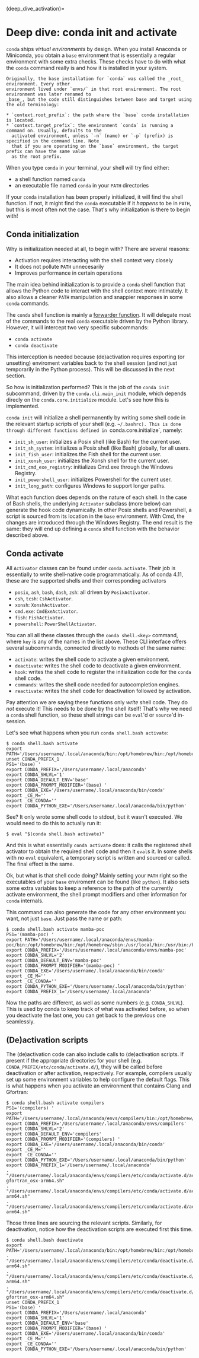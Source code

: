 (deep_dive_activation)=
# Deep dive: conda init and activate

`conda` ships _virtual environments_ by design. When you install Anaconda or Miniconda, you obtain
a `base` environment that is essentially a regular environment with some extra checks. These checks
have to do with what the `conda` command really is and how it is installed in your system.

```{admonition} Base prefix vs target prefix
Originally, the base installation for `conda` was called the _root_ environment. Every other
environment lived under `envs/` in that root environment. The root environment was later renamed to
_base_, but the code still distinguishes between base and target using the old terminology:

* `context.root_prefix`: the path where the `base` conda installation is located.
* `context.target_prefix`: the environment `conda` is running a command on. Usually, defaults to the
  activated environment, unless `-n` (name) or `-p` (prefix) is specified in the command line. Note
  that if you are operating on the `base` environment, the target prefix can have the same value
  as the root prefix.
```

When you type `conda` in your terminal, your shell will try find either:
* a shell function named `conda`
* an executable file named `conda` in your `PATH` directories

If your `conda` installation has been properly initialized, it will find the shell function. If not,
it might find the `conda` executable if it _happens_ to be in `PATH`, but this is most often not the
case. That's why initialization is there to begin with!

## Conda initialization

Why is initialization needed at all, to begin with? There are several reasons:

* Activation requires interacting with the shell context very closely
* It does not pollute `PATH` unnecesarily
* Improves performance in certain operations

The main idea behind initialization is to provide a `conda` shell function that allows the Python
code to interact with the shell context more intimately. It also allows a cleaner `PATH`
manipulation and snappier responses in some `conda` commands.

The `conda` shell function is mainly a [forwarder function][conda_shell_function]. It will
delegate most of the commands to the real `conda` executable driven by the Python library.
However, it will intercept two very specific subcommands:
* `conda activate`
* `conda deactivate`

This interception is needed because (de)activation requires exporting (or unsetting) enviroment
variables back to the shell session (and not just temporarily in the Python process). This will
be discussed in the next section.

So how is initialization performed? This is the job of the `conda init` subcommand, driven by
the `conda.cli.main_init` module, which depends direcly on the `conda.core.initialize` module. Let's
see how this is implemented.

`conda init` will initialize a shell permanently by writing some shell code in the relevant
startup scripts of your shell (e.g. `~/.bashrc). This is done through different functions defined
in `conda.core.initialize`, namely:

* `init_sh_user`: initializes a Posix shell (like Bash) for the current user.
* `init_sh_system`: initializes a Posix shell (like Bash) globally, for all users.
* `init_fish_user`: initializes the Fish shell for the current user.
* `init_xonsh_user`: initializes the Xonsh shell for the current user.
* `init_cmd_exe_registry`: initializes Cmd.exe through the Windows Registry.
* `init_powershell_user`: initializes Powershell for the current user.
* `init_long_path`: configures Windows to support longer paths.


What each function does depends on the nature of each shell. In the case of Bash shells, the
underlying `Activator` subclass (more below) can generate the hook code dynamically. In other Posix
shells and Powershell, a script is sourced from its location in the `base` environment. With Cmd,
the changes are introduced through the Windows Registry. The end result is the same: they will
end up defining a `conda` shell function with the behavior described above.

## Conda activate

All `Activator` classes can be found under `conda.activate`. Their job is essentially to write
shell-native code programmatically. As of conda 4.11, these are the supported shells and their
corresponding activators

* `posix`, `ash`, `bash`, `dash`, `zsh`: all driven by `PosixActivator`.
* `csh`, `tcsh`: `CshActivator`.
* `xonsh`: `XonshActivator`.
* `cmd.exe`: `CmdExeActivator`.
* `fish`: `FishActivator`.
* `powershell`: `PowerShellActivator`.

You can all all these classes through the `conda shell.<key>` command, where `key` is
any of the names in the list above. These CLI interface offers several subcommands, connected
directly to methods of the same name:

* `activate`: writes the shell code to activate a given environment.
* `deactivate`: writes the shell code to deactivate a given environment.
* `hook`: writes the shell code to register the initialization code for the `conda` shell code.
* `commands`: writes the shell code needed for autocompletion engines.
* `reactivate`: writes the shell code for deactivation followed by activation.

Pay attention we are saying these functions only _write_ shell code. They do _not_ execute it! This
needs to be done by the shell itself! That's why we need a `conda` shell function, so these shell
strings can be `eval`'d or `source`'d in-session.

Let's see what happens when you run `conda shell.bash activate`:

```shell
$ conda shell.bash activate
export PATH='/Users/username/.local/anaconda/bin:/opt/homebrew/bin:/opt/homebrew/sbin:/usr/local/bin:/usr/bin:/bin:/usr/sbin:/sbin:/Users/username/.local/anaconda/condabin:/opt/homebrew/bin:/opt/homebrew/sbin'
unset CONDA_PREFIX_1
PS1='(base) '
export CONDA_PREFIX='/Users/username/.local/anaconda'
export CONDA_SHLVL='1'
export CONDA_DEFAULT_ENV='base'
export CONDA_PROMPT_MODIFIER='(base) '
export CONDA_EXE='/Users/username/.local/anaconda/bin/conda'
export _CE_M=''
export _CE_CONDA=''
export CONDA_PYTHON_EXE='/Users/username/.local/anaconda/bin/python'
```

See? It only wrote some shell code to stdout, but it wasn't executed. We would need to do this to
actually run it:

```shell
$ eval "$(conda shell.bash activate)"
```

And this is what essentially `conda activate` does: it calls the registered shell activator to
obtain the required shell code and then it `eval`s it. In some shells with no `eval` equivalent,
a temporary script is written and sourced or called. The final effect is the same.

Ok, but what is that shell code doing? Mainly setting your `PATH` right so the executables of
your `base` enviroment can be found (like `python`). It also sets some extra variables to keep
a reference to the path of the currently activate environment, the shell prompt modifiers and
other information for `conda` internals.

This command can also generate the code for any other environment you want, not just `base`. Just
pass the name or path:

```shell
$ conda shell.bash activate mamba-poc
PS1='(mamba-poc) '
export PATH='/Users/username/.local/anaconda/envs/mamba-poc/bin:/opt/homebrew/bin:/opt/homebrew/sbin:/usr/local/bin:/usr/bin:/bin:/usr/sbin:/sbin:/Users/username/.local/anaconda/condabin:/opt/homebrew/bin:/opt/homebrew/sbin'
export CONDA_PREFIX='/Users/username/.local/anaconda/envs/mamba-poc'
export CONDA_SHLVL='2'
export CONDA_DEFAULT_ENV='mamba-poc'
export CONDA_PROMPT_MODIFIER='(mamba-poc) '
export CONDA_EXE='/Users/username/.local/anaconda/bin/conda'
export _CE_M=''
export _CE_CONDA=''
export CONDA_PYTHON_EXE='/Users/username/.local/anaconda/bin/python'
export CONDA_PREFIX_1='/Users/username/.local/anaconda'
```

Now the paths are different, as well as some numbers (e.g. `CONDA_SHLVL`). This is used by conda to
keep track of what was activated before, so when you deactivate the last one, you can get back to
the previous one seamlessly.

## (De)activation scripts

The (de)activation code can also include calls to (de)activation scripts. If present if the
appropriate directories for your shell (e.g. `CONDA_PREFIX/etc/conda/activate.d/`), they will be
called before deactivation or after activation, respectively. For example, compilers usually set up
some environment variables to help configure the default flags. This is what happens when you
activate an environment that contains Clang and Gfortran:

```shell
$ conda shell.bash activate compilers
PS1='(compilers) '
export PATH='/Users/username/.local/anaconda/envs/compilers/bin:/opt/homebrew/bin:/opt/homebrew/sbin:/usr/local/bin:/usr/bin:/bin:/usr/sbin:/sbin:/Users/username/.local/anaconda/condabin:/opt/homebrew/bin:/opt/homebrew/sbin'
export CONDA_PREFIX='/Users/username/.local/anaconda/envs/compilers'
export CONDA_SHLVL='2'
export CONDA_DEFAULT_ENV='compilers'
export CONDA_PROMPT_MODIFIER='(compilers) '
export CONDA_EXE='/Users/username/.local/anaconda/bin/conda'
export _CE_M=''
export _CE_CONDA=''
export CONDA_PYTHON_EXE='/Users/username/.local/anaconda/bin/python'
export CONDA_PREFIX_1='/Users/username/.local/anaconda'
. "/Users/username/.local/anaconda/envs/compilers/etc/conda/activate.d/activate-gfortran_osx-arm64.sh"
. "/Users/username/.local/anaconda/envs/compilers/etc/conda/activate.d/activate_clang_osx-arm64.sh"
. "/Users/username/.local/anaconda/envs/compilers/etc/conda/activate.d/activate_clangxx_osx-arm64.sh"
```

Those three lines are sourcing the relevant scripts. Similarly, for deactivation, notice how the
deactivation scripts are executed first this time.

```shell
$ conda shell.bash deactivate
export PATH='/Users/username/.local/anaconda/bin:/opt/homebrew/bin:/opt/homebrew/sbin:/usr/local/bin:/usr/bin:/bin:/usr/sbin:/sbin:/Users/username/.local/anaconda/condabin:/opt/homebrew/bin:/opt/homebrew/sbin'
. "/Users/username/.local/anaconda/envs/compilers/etc/conda/deactivate.d/deactivate_clangxx_osx-arm64.sh"
. "/Users/username/.local/anaconda/envs/compilers/etc/conda/deactivate.d/deactivate_clang_osx-arm64.sh"
. "/Users/username/.local/anaconda/envs/compilers/etc/conda/deactivate.d/deactivate-gfortran_osx-arm64.sh"
unset CONDA_PREFIX_1
PS1='(base) '
export CONDA_PREFIX='/Users/username/.local/anaconda'
export CONDA_SHLVL='1'
export CONDA_DEFAULT_ENV='base'
export CONDA_PROMPT_MODIFIER='(base) '
export CONDA_EXE='/Users/username/.local/anaconda/bin/conda'
export _CE_M=''
export _CE_CONDA=''
export CONDA_PYTHON_EXE='/Users/username/.local/anaconda/bin/python'
```

<!-- Links -->

[conda_shell_function]: https://github.com/conda/conda/blob/4.11.0/conda/shell/etc/profile.d/conda.sh#L62-L76